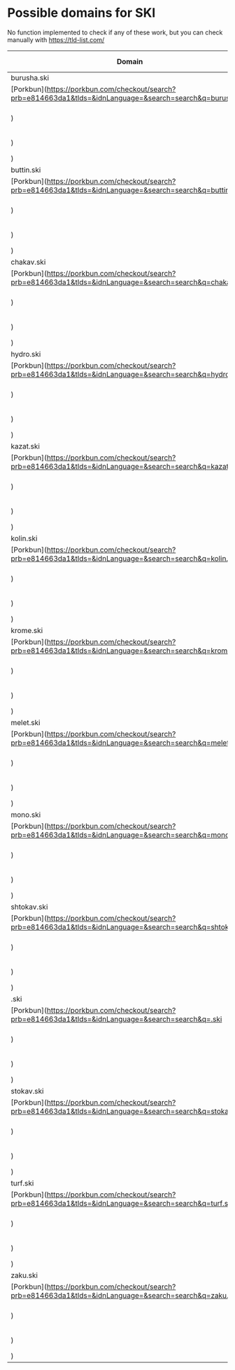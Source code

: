 # Possible domains for SKI

No function implemented to check if any of these work, but you can check manually with https://tld-list.com/

| Domain | Porkbun | NameCheap | Google Domains |
|---|---|---|---|
| burusha.ski | [Porkbun](https://porkbun.com/checkout/search?prb=e814663da1&tlds=&idnLanguage=&search=search&q=burusha.ski) | [Namecheap](https://www.namecheap.com/domains/registration/results/?domain=burusha.ski) | [Google](https://domains.google.com/registrar/search?searchTerm=burusha.ski) |
| buttin.ski | [Porkbun](https://porkbun.com/checkout/search?prb=e814663da1&tlds=&idnLanguage=&search=search&q=buttin.ski) | [Namecheap](https://www.namecheap.com/domains/registration/results/?domain=buttin.ski) | [Google](https://domains.google.com/registrar/search?searchTerm=buttin.ski) |
| chakav.ski | [Porkbun](https://porkbun.com/checkout/search?prb=e814663da1&tlds=&idnLanguage=&search=search&q=chakav.ski) | [Namecheap](https://www.namecheap.com/domains/registration/results/?domain=chakav.ski) | [Google](https://domains.google.com/registrar/search?searchTerm=chakav.ski) |
| hydro.ski | [Porkbun](https://porkbun.com/checkout/search?prb=e814663da1&tlds=&idnLanguage=&search=search&q=hydro.ski) | [Namecheap](https://www.namecheap.com/domains/registration/results/?domain=hydro.ski) | [Google](https://domains.google.com/registrar/search?searchTerm=hydro.ski) |
| kazat.ski | [Porkbun](https://porkbun.com/checkout/search?prb=e814663da1&tlds=&idnLanguage=&search=search&q=kazat.ski) | [Namecheap](https://www.namecheap.com/domains/registration/results/?domain=kazat.ski) | [Google](https://domains.google.com/registrar/search?searchTerm=kazat.ski) |
| kolin.ski | [Porkbun](https://porkbun.com/checkout/search?prb=e814663da1&tlds=&idnLanguage=&search=search&q=kolin.ski) | [Namecheap](https://www.namecheap.com/domains/registration/results/?domain=kolin.ski) | [Google](https://domains.google.com/registrar/search?searchTerm=kolin.ski) |
| krome.ski | [Porkbun](https://porkbun.com/checkout/search?prb=e814663da1&tlds=&idnLanguage=&search=search&q=krome.ski) | [Namecheap](https://www.namecheap.com/domains/registration/results/?domain=krome.ski) | [Google](https://domains.google.com/registrar/search?searchTerm=krome.ski) |
| melet.ski | [Porkbun](https://porkbun.com/checkout/search?prb=e814663da1&tlds=&idnLanguage=&search=search&q=melet.ski) | [Namecheap](https://www.namecheap.com/domains/registration/results/?domain=melet.ski) | [Google](https://domains.google.com/registrar/search?searchTerm=melet.ski) |
| mono.ski | [Porkbun](https://porkbun.com/checkout/search?prb=e814663da1&tlds=&idnLanguage=&search=search&q=mono.ski) | [Namecheap](https://www.namecheap.com/domains/registration/results/?domain=mono.ski) | [Google](https://domains.google.com/registrar/search?searchTerm=mono.ski) |
| shtokav.ski | [Porkbun](https://porkbun.com/checkout/search?prb=e814663da1&tlds=&idnLanguage=&search=search&q=shtokav.ski) | [Namecheap](https://www.namecheap.com/domains/registration/results/?domain=shtokav.ski) | [Google](https://domains.google.com/registrar/search?searchTerm=shtokav.ski) |
| .ski | [Porkbun](https://porkbun.com/checkout/search?prb=e814663da1&tlds=&idnLanguage=&search=search&q=.ski) | [Namecheap](https://www.namecheap.com/domains/registration/results/?domain=.ski) | [Google](https://domains.google.com/registrar/search?searchTerm=.ski) |
| stokav.ski | [Porkbun](https://porkbun.com/checkout/search?prb=e814663da1&tlds=&idnLanguage=&search=search&q=stokav.ski) | [Namecheap](https://www.namecheap.com/domains/registration/results/?domain=stokav.ski) | [Google](https://domains.google.com/registrar/search?searchTerm=stokav.ski) |
| turf.ski | [Porkbun](https://porkbun.com/checkout/search?prb=e814663da1&tlds=&idnLanguage=&search=search&q=turf.ski) | [Namecheap](https://www.namecheap.com/domains/registration/results/?domain=turf.ski) | [Google](https://domains.google.com/registrar/search?searchTerm=turf.ski) |
| zaku.ski | [Porkbun](https://porkbun.com/checkout/search?prb=e814663da1&tlds=&idnLanguage=&search=search&q=zaku.ski) | [Namecheap](https://www.namecheap.com/domains/registration/results/?domain=zaku.ski) | [Google](https://domains.google.com/registrar/search?searchTerm=zaku.ski) |
